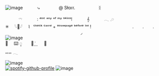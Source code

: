![image](https://64.media.tumblr.com/5bf9bd3177466f4498b9e2a7b100b272/a1a77bffd0c648f8-d5/s1280x1920/2bcf7ccf79e09e17f757b117a2c7708525635979.pnj)
 ⠀ ⠀ ⠀    ⤷  ⠀ ⠀ ⠀ ⠀    @ Sƚαɾɾ.  ⠀ ⠀ ⠀ ⠀ ⠀    ᛝ

 ⠀ ⠀ ⠀    𓍼   ⠀ ⠀ ⠀    :  ᵈⁿᶜ ᵃⁿʸ ᵒᶠ ᵐʸ ˢᵏⁱⁿˢ! ⠀ ⠀ ⠀   𝄞
             ⠀ ⠀ ⠀   𓂃 𓈒𓏸      
                   ✳︎ ⠀ 𓆩🦢𓆪 ⠀ ⌇⠀ᶜʰᵉᶜᵏ  ᶜᵃʳʳᵈ  +  ˢᵗʳᵃʷᵖᵃᵍᵉ            ᵇᵉᶠᵒʳᵉ  ⁱⁿᵗ   !      ⠀ ⠀ ⠀       ⠀ ⠀    ⠀ ⠀      ⠀ ⠀             .⠀ ⠀      .⠀ ⠀      .
      ⠀ ⠀ ⠀  ⠀ ⠀ ⠀ ⠀     ⠀ ⠀       ⠀ ⠀ ⠀    ⠀ ⠀      ⠀ ⠀     ⠀ ⠀        ◞  
![image](https://64.media.tumblr.com/dcc1c0aff91ca24a0a2dc865531b8cde/a1a77bffd0c648f8-34/s1280x1920/5111af0ed3462b6f17327122ac0428acf55f1e72.pnj)      
                                         🧾  ⠀ ⌨️ ꫶  ⠀ ⠀🧷⃨݃  ⠀ ⠀ 🫙          
              ༝༚༝༚   𓂃     
![image](https://64.media.tumblr.com/451019fecaa64a5d83c5937e2455cac7/7ea6f0871a56acae-15/s1280x1920/7824402326365c2961b45c8552d962096d701cd5.pnj)              
[![spotify-github-profile](https://spotify-github-profile.kittinanx.com/api/view?uid=nc2xu7jzn4t26bh1k2ljmaeky&cover_image=true&theme=natemoo-re&show_offline=false&background_color=121212&interchange=true&bar_color=53b14f&bar_color_cover=true)](https://spotify-github-profile.kittinanx.com/api/view?uid=nc2xu7jzn4t26bh1k2ljmaeky&redirect=true)
![image](https://64.media.tumblr.com/a1158a867c58494af1fd0b2d651aa141/a1a77bffd0c648f8-83/s1280x1920/6c5b6cef0ae0e867b526f403b61a8edfa86c7a96.pnj)
